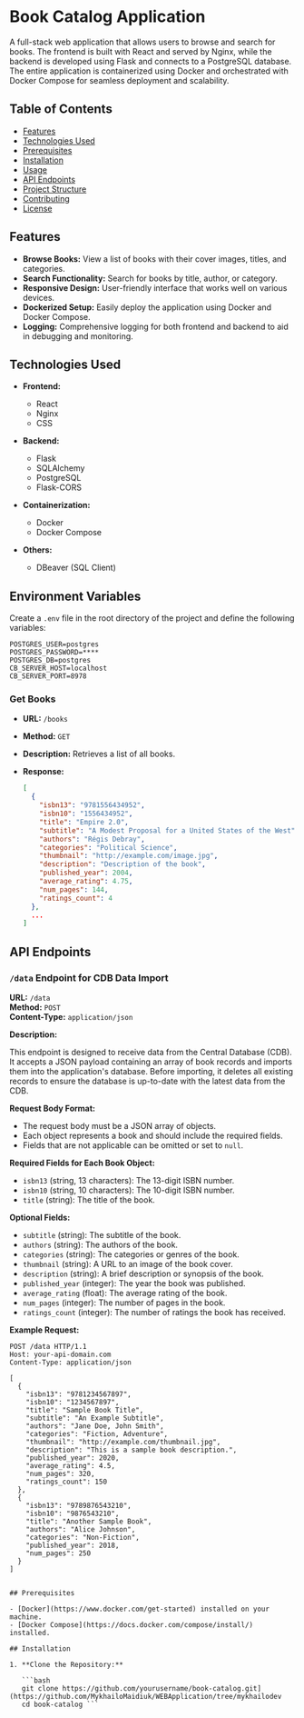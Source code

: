 # Book Catalog Application

A full-stack web application that allows users to browse and search for books. The frontend is built with React and served by Nginx, while the backend is developed using Flask and connects to a PostgreSQL database. The entire application is containerized using Docker and orchestrated with Docker Compose for seamless deployment and scalability.

## Table of Contents

- [Features](#features)
- [Technologies Used](#technologies-used)
- [Prerequisites](#prerequisites)
- [Installation](#installation)
- [Usage](#usage)
- [API Endpoints](#api-endpoints)
- [Project Structure](#project-structure)
- [Contributing](#contributing)
- [License](#license)

## Features

- **Browse Books:** View a list of books with their cover images, titles, and categories.
- **Search Functionality:** Search for books by title, author, or category.
- **Responsive Design:** User-friendly interface that works well on various devices.
- **Dockerized Setup:** Easily deploy the application using Docker and Docker Compose.
- **Logging:** Comprehensive logging for both frontend and backend to aid in debugging and monitoring.

## Technologies Used

- **Frontend:**
  - React
  - Nginx
  - CSS

- **Backend:**
  - Flask
  - SQLAlchemy
  - PostgreSQL
  - Flask-CORS

- **Containerization:**
  - Docker
  - Docker Compose

- **Others:**
  - DBeaver (SQL Client)

## Environment Variables

Create a `.env` file in the root directory of the project and define the following variables:

```env
POSTGRES_USER=postgres
POSTGRES_PASSWORD=****
POSTGRES_DB=postgres
CB_SERVER_HOST=localhost
CB_SERVER_PORT=8978
```
### **Get Books**

- **URL:** `/books`
- **Method:** `GET`
- **Description:** Retrieves a list of all books.
- **Response:**

  ```json
  [
    {
      "isbn13": "9781556434952",
      "isbn10": "1556434952",
      "title": "Empire 2.0",
      "subtitle": "A Modest Proposal for a United States of the West",
      "authors": "Régis Debray",
      "categories": "Political Science",
      "thumbnail": "http://example.com/image.jpg",
      "description": "Description of the book",
      "published_year": 2004,
      "average_rating": 4.75,
      "num_pages": 144,
      "ratings_count": 4
    },
    ...
  ]

## API Endpoints

### `/data` Endpoint for CDB Data Import

**URL:** `/data`  
**Method:** `POST`  
**Content-Type:** `application/json`

**Description:**

This endpoint is designed to receive data from the Central Database (CDB). It accepts a JSON payload containing an array of book records and imports them into the application's database. Before importing, it deletes all existing records to ensure the database is up-to-date with the latest data from the CDB.

**Request Body Format:**

- The request body must be a JSON array of objects.
- Each object represents a book and should include the required fields.
- Fields that are not applicable can be omitted or set to `null`.

**Required Fields for Each Book Object:**

- `isbn13` (string, 13 characters): The 13-digit ISBN number.
- `isbn10` (string, 10 characters): The 10-digit ISBN number.
- `title` (string): The title of the book.

**Optional Fields:**

- `subtitle` (string): The subtitle of the book.
- `authors` (string): The authors of the book.
- `categories` (string): The categories or genres of the book.
- `thumbnail` (string): A URL to an image of the book cover.
- `description` (string): A brief description or synopsis of the book.
- `published_year` (integer): The year the book was published.
- `average_rating` (float): The average rating of the book.
- `num_pages` (integer): The number of pages in the book.
- `ratings_count` (integer): The number of ratings the book has received.

**Example Request:**

```http
POST /data HTTP/1.1
Host: your-api-domain.com
Content-Type: application/json

[
  {
    "isbn13": "9781234567897",
    "isbn10": "1234567897",
    "title": "Sample Book Title",
    "subtitle": "An Example Subtitle",
    "authors": "Jane Doe, John Smith",
    "categories": "Fiction, Adventure",
    "thumbnail": "http://example.com/thumbnail.jpg",
    "description": "This is a sample book description.",
    "published_year": 2020,
    "average_rating": 4.5,
    "num_pages": 320,
    "ratings_count": 150
  },
  {
    "isbn13": "9789876543210",
    "isbn10": "9876543210",
    "title": "Another Sample Book",
    "authors": "Alice Johnson",
    "categories": "Non-Fiction",
    "published_year": 2018,
    "num_pages": 250
  }
]


## Prerequisites

- [Docker](https://www.docker.com/get-started) installed on your machine.
- [Docker Compose](https://docs.docker.com/compose/install/) installed.

## Installation

1. **Clone the Repository:**

   ```bash
   git clone https://github.com/yourusername/book-catalog.git](https://github.com/MykhailoMaidiuk/WEBApplication/tree/mykhailodev
   cd book-catalog ```
